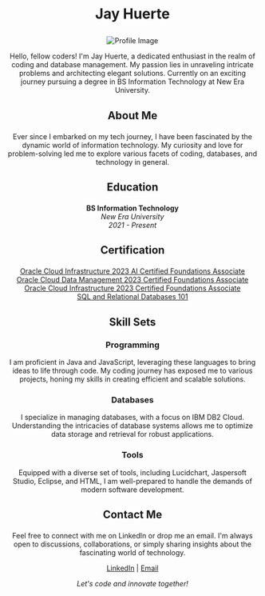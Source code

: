 # <p align="center">Jay Huerte</p>

<p align="center">
  <img src="[https://your-image-url.com](https://avatars.githubusercontent.com/u/153481867?s=400&u=95ae69d131e2b14d66af1fd189916e021ce21305&v=4)" alt="Profile Image">
</p>

<p align="center">Hello, fellow coders! I'm Jay Huerte, a dedicated enthusiast in the realm of coding and database management. My passion lies in unraveling intricate problems and architecting elegant solutions. Currently on an exciting journey pursuing a degree in BS Information Technology at New Era University.</p>

## <p align="center">About Me</p>

<p align="center">Ever since I embarked on my tech journey, I have been fascinated by the dynamic world of information technology. My curiosity and love for problem-solving led me to explore various facets of coding, databases, and technology in general.</p>

## <p align="center">Education</p>

<p align="center">
  <b>BS Information Technology</b><br>
  <i>New Era University</i><br>
  <i>2021 - Present</i>
</p>

## <p align="center">Certification</p>

<p align="center">
  <a href="https://catalog-education.oracle.com/pls/certview/sharebadge?id=3E6C181EE41E65ADB619EC9753DEFDE30B035677B23C5D7A77C939171BF38888&fbclid=IwAR10x-qv7ADsYLAjG93gTb8iJr-rhxakoX8Vkb5Y7Nl7Pu4bmjLJvIDIYB0">Oracle Cloud Infrastructure 2023 AI Certified Foundations Associate</a><br>
  <a href="https://catalog-education.oracle.com/pls/certview/sharebadge?id=A3728C6BDC61717265736057EECD5732263484C5A1C9DDFF8A194CFA240E3201&fbclid=IwAR0VJ-JI0-YlOq9CabckpMF1REG1WlO9zp5Rk7IqemeutpnTTcEjv1cRFDc">Oracle Cloud Data Management 2023 Certified Foundations Associate</a><br>
  <a href="https://catalog-education.oracle.com/pls/certview/sharebadge?id=A02CC04AB59863B8F4AABD74FD5F5AB6641BED9E95747E9E8F18F814C1344492&fbclid=IwAR1qOoKzBI-QrdT0i0So1sJxB0MmXWLXyuLRkvh2svtCTNJ5N_FF5l-2m48">Oracle Cloud Infrastructure 2023 Certified Foundations Associate</a><br>
  <a href="https://courses.cognitiveclass.ai/certificates/46eade9a899841e4acbe662239083842">SQL and Relational Databases 101</a>
</p>

## <p align="center">Skill Sets</p>

### <p align="center">Programming</p>

<p align="center">I am proficient in Java and JavaScript, leveraging these languages to bring ideas to life through code. My coding journey has exposed me to various projects, honing my skills in creating efficient and scalable solutions.</p>

### <p align="center">Databases</p>

<p align="center">I specialize in managing databases, with a focus on IBM DB2 Cloud. Understanding the intricacies of database systems allows me to optimize data storage and retrieval for robust applications.</p>

### <p align="center">Tools</p>

<p align="center">Equipped with a diverse set of tools, including Lucidchart, Jaspersoft Studio, Eclipse, and HTML, I am well-prepared to handle the demands of modern software development.</p>

## <p align="center">Contact Me</p>

<p align="center">Feel free to connect with me on LinkedIn or drop me an email. I'm always open to discussions, collaborations, or simply sharing insights about the fascinating world of technology.</p>

<p align="center">
  <a href="LinkedIn_Profile_Link">LinkedIn</a> | 
  <a href="mailto:jayhuerte@gmail.com">Email</a>
</p>

<p align="center"><i>Let's code and innovate together!</i></p>
